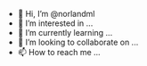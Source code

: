 - 👋 Hi, I’m @norlandml
- 👀 I’m interested in ...
- 🌱 I’m currently learning ...
- 💞️ I’m looking to collaborate on ...
- 📫 How to reach me ...

<!---
norlandml/norlandml is a ✨ special ✨ repository because its `README.md` (this file) appears on your GitHub profile.
You can click the Preview link to take a look at your changes.
--->
